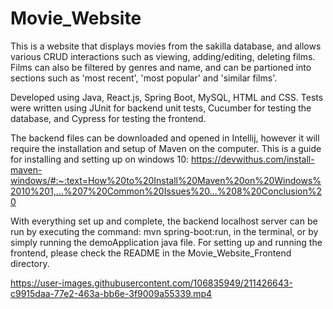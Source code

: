 # Movie_Website
This is a website that displays movies from the sakilla database, and allows various CRUD interactions such as viewing, adding/editing, deleting films. Films can also be filtered by genres and name, and can be partioned into sections such as 'most recent', 'most popular' and 'similar films'.

Developed using Java, React.js, Spring Boot, MySQL, HTML and CSS. Tests were written using JUnit for backend unit tests, Cucumber for testing the database, and Cypress for testing the frontend.

The backend files can be downloaded and opened in Intellij, however it will require the installation and setup of Maven on the computer. This is a guide for installing and setting up on windows 10: https://devwithus.com/install-maven-windows/#:~:text=How%20to%20Install%20Maven%20on%20Windows%2010%201,...%207%20Common%20Issues%20...%208%20Conclusion%20

With everything set up and complete, the backend localhost server can be run by executing the command: mvn spring-boot:run, in the terminal, or by simply running the demoApplication java file. For setting up and running the frontend, please check the README in the Movie_Website_Frontend directory.



https://user-images.githubusercontent.com/106835949/211426643-c9915daa-77e2-463a-bb6e-3f9009a55339.mp4

